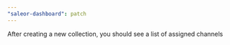 ```yaml
---
"saleor-dashboard": patch
---
```


After creating a new collection, you should see a list of assigned channels
